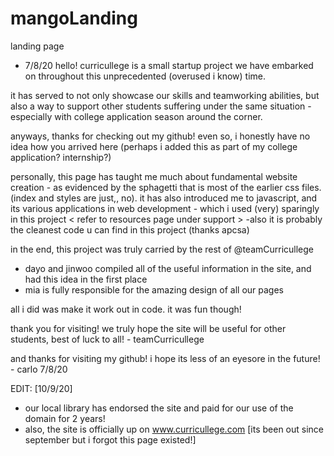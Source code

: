 # mangoLanding
 landing page

- 7/8/20
hello! curricullege is a small startup project we have
embarked on throughout this unprecedented (overused i know) time.

it has served to not only showcase our skills and teamworking abilities,
but also a way to support other students suffering under the same situation - especially
with college application season around the corner.

anyways, thanks for checking out my github! 
even so, i honestly have no idea how you arrived here (perhaps i added this as part of my college application? internship?)

personally, this page has taught me much about fundamental website creation - as evidenced by the sphagetti that is most of the earlier
css files. (index and styles are just,, no). it has also introduced me to javascript, and its various applications in web development - which i used (very) sparingly in this project < refer to resources page under support > 
-also it is probably the cleanest code u can find in this project (thanks apcsa)

in the end, this project was truly carried by the rest of @teamCurricullege
- dayo and jinwoo compiled all of the useful information in the site, and had this idea in the first place
- mia is fully responsible for the amazing design of all our pages

all i did was make it work out in code. it was fun though!



thank you for visiting! we truly hope the site will be useful for other students, best of luck to all! - teamCurricullege

and thanks for visiting my github! i hope its less of an eyesore in the future! - carlo 7/8/20

EDIT: [10/9/20]
- our local library has endorsed the site and paid for our use of the domain for 2 years! 
- also, the site is officially up on www.curricullege.com [its been out since september but i forgot this page existed!]

